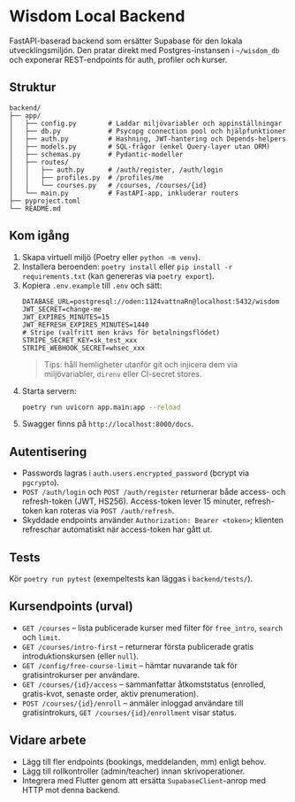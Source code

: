 # Wisdom Local Backend

FastAPI-baserad backend som ersätter Supabase för den lokala utvecklingsmiljön. Den pratar direkt med Postgres-instansen i `~/wisdom_db` och exponerar REST-endpoints för auth, profiler och kurser.

## Struktur
```
backend/
├── app/
│   ├── config.py        # Laddar miljövariabler och appinställningar
│   ├── db.py            # Psycopg connection pool och hjälpfunktioner
│   ├── auth.py          # Hashning, JWT-hantering och Depends-helpers
│   ├── models.py        # SQL-frågor (enkel Query-layer utan ORM)
│   ├── schemas.py       # Pydantic-modeller
│   ├── routes/
│   │   ├── auth.py      # /auth/register, /auth/login
│   │   ├── profiles.py  # /profiles/me
│   │   └── courses.py   # /courses, /courses/{id}
│   └── main.py          # FastAPI-app, inkluderar routers
├── pyproject.toml
└── README.md
```

## Kom igång
1. Skapa virtuell miljö (Poetry eller `python -m venv`).
2. Installera beroenden: `poetry install` eller `pip install -r requirements.txt` (kan genereras via `poetry export`).
3. Kopiera `.env.example` till `.env` och sätt:
   ```env
   DATABASE_URL=postgresql://oden:1124vattnaRn@localhost:5432/wisdom
   JWT_SECRET=change-me
   JWT_EXPIRES_MINUTES=15
   JWT_REFRESH_EXPIRES_MINUTES=1440
   # Stripe (valfritt men krävs för betalningsflödet)
   STRIPE_SECRET_KEY=sk_test_xxx
   STRIPE_WEBHOOK_SECRET=whsec_xxx
   ```
   > Tips: håll hemligheter utanför git och injicera dem via miljövariabler, `direnv` eller CI-secret stores.
4. Starta servern:
   ```bash
   poetry run uvicorn app.main:app --reload
   ```
5. Swagger finns på `http://localhost:8000/docs`.

## Autentisering
- Passwords lagras i `auth.users.encrypted_password` (bcrypt via `pgcrypto`).
- `POST /auth/login` och `POST /auth/register` returnerar både access- och refresh-token (JWT, HS256). Access-token lever 15 minuter, refresh-token kan roteras via `POST /auth/refresh`.
- Skyddade endpoints använder `Authorization: Bearer <token>`; klienten refreschar automatiskt när access-token har gått ut.

## Tests
Kör `poetry run pytest` (exempeltests kan läggas i `backend/tests/`).

## Kursendpoints (urval)
- `GET /courses` – lista publicerade kurser med filter för `free_intro`, `search` och `limit`.
- `GET /courses/intro-first` – returnerar första publicerade gratis introduktionskursen (eller `null`).
- `GET /config/free-course-limit` – hämtar nuvarande tak för gratisintrokurser per användare.
- `GET /courses/{id}/access` – sammanfattar åtkomststatus (enrolled, gratis-kvot, senaste order, aktiv prenumeration).
- `POST /courses/{id}/enroll` – anmäler inloggad användare till gratisintrokurs, `GET /courses/{id}/enrollment` visar status.

## Vidare arbete
- Lägg till fler endpoints (bookings, meddelanden, mm) enligt behov.
- Lägg till rollkontroller (admin/teacher) innan skrivoperationer.
- Integrera med Flutter genom att ersätta `SupabaseClient`-anrop med HTTP mot denna backend.
